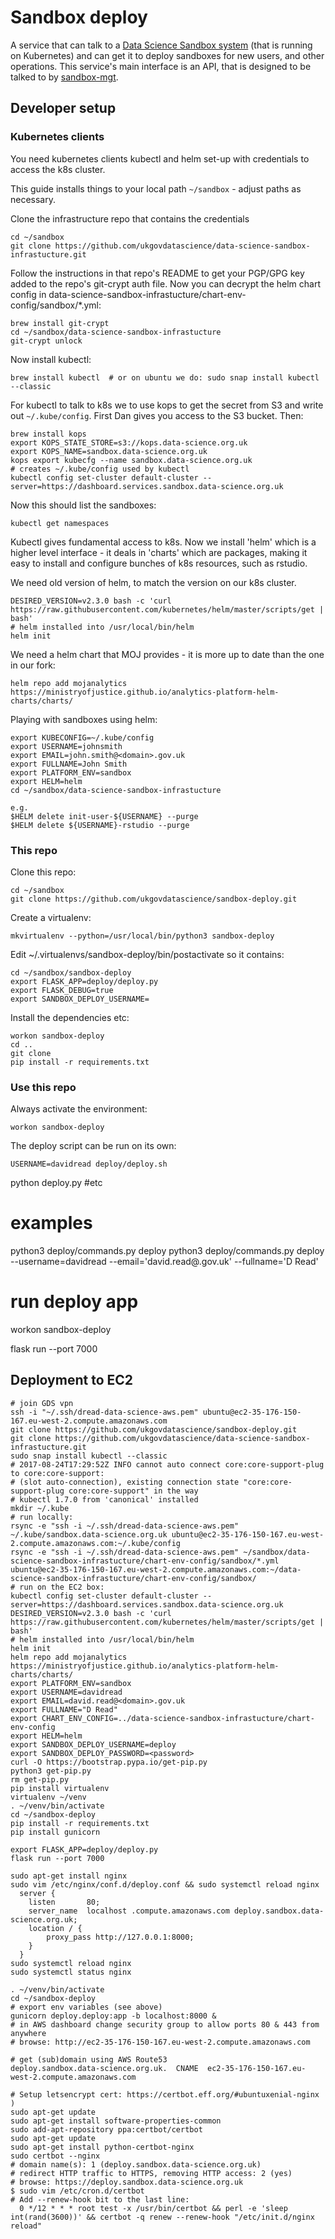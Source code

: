 # Sandbox deploy

A service that can talk to a [Data Science Sandbox system](https://github.com/ukgovdatascience/data-science-sandbox-infrastucture) (that is running on Kubernetes) and can get it to deploy sandboxes for new users, and other operations. This service's main interface is an API, that is designed to be talked to by [sandbox-mgt](https://github.com/alphagov/sandbox-mgt).

## Developer setup

### Kubernetes clients

You need kubernetes clients kubectl and helm set-up with credentials to access the k8s cluster.

This guide installs things to your local path `~/sandbox` - adjust paths as necessary.

Clone the infrastructure repo that contains the credentials
```
cd ~/sandbox
git clone https://github.com/ukgovdatascience/data-science-sandbox-infrastucture.git
```

Follow the instructions in that repo's README to get your PGP/GPG key added to the repo's git-crypt auth file. Now you can decrypt the helm chart config in data-science-sandbox-infrastucture/chart-env-config/sandbox/*.yml:
```
brew install git-crypt
cd ~/sandbox/data-science-sandbox-infrastucture
git-crypt unlock
```

Now install kubectl:
```
brew install kubectl  # or on ubuntu we do: sudo snap install kubectl --classic
```
For kubectl to talk to k8s we to use kops to get the secret from S3 and write out `~/.kube/config`.
First Dan gives you access to the S3 bucket. Then:
```
brew install kops
export KOPS_STATE_STORE=s3://kops.data-science.org.uk
export KOPS_NAME=sandbox.data-science.org.uk
kops export kubecfg --name sandbox.data-science.org.uk
# creates ~/.kube/config used by kubectl
kubectl config set-cluster default-cluster --server=https://dashboard.services.sandbox.data-science.org.uk
```

Now this should list the sandboxes:
```
kubectl get namespaces
```

Kubectl gives fundamental access to k8s. Now we install 'helm' which is a higher level interface - it deals in 'charts' which are packages, making it easy to install and configure bunches of k8s resources, such as rstudio.

We need old version of helm, to match the version on our k8s cluster.
```
DESIRED_VERSION=v2.3.0 bash -c 'curl https://raw.githubusercontent.com/kubernetes/helm/master/scripts/get | bash'
# helm installed into /usr/local/bin/helm
helm init
```

We need a helm chart that MOJ provides - it is more up to date than the one in our fork:
```
helm repo add mojanalytics https://ministryofjustice.github.io/analytics-platform-helm-charts/charts/
```

Playing with sandboxes using helm:
```
export KUBECONFIG=~/.kube/config
export USERNAME=johnsmith
export EMAIL=john.smith@<domain>.gov.uk
export FULLNAME=John Smith
export PLATFORM_ENV=sandbox
export HELM=helm
cd ~/sandbox/data-science-sandbox-infrastucture

e.g.
$HELM delete init-user-${USERNAME} --purge
$HELM delete ${USERNAME}-rstudio --purge
```

### This repo

Clone this repo:
```
cd ~/sandbox
git clone https://github.com/ukgovdatascience/sandbox-deploy.git
```

Create a virtualenv:
```
mkvirtualenv --python=/usr/local/bin/python3 sandbox-deploy
```
Edit ~/.virtualenvs/sandbox-deploy/bin/postactivate so it contains:
```
cd ~/sandbox/sandbox-deploy
export FLASK_APP=deploy/deploy.py
export FLASK_DEBUG=true
export SANDBOX_DEPLOY_USERNAME=
```
Install the dependencies etc:
```
workon sandbox-deploy
cd ..
git clone
pip install -r requirements.txt
```

### Use this repo

Always activate the environment:
```
workon sandbox-deploy
```

The deploy script can be run on its own:
```
USERNAME=davidread deploy/deploy.sh
```

python deploy.py  #etc

# examples
python3 deploy/commands.py deploy
python3 deploy/commands.py deploy --username=davidread --email='david.read@<domain>.gov.uk' --fullname='D Read'

# run deploy app
workon sandbox-deploy

flask run --port 7000


## Deployment to EC2

```
# join GDS vpn
ssh -i "~/.ssh/dread-data-science-aws.pem" ubuntu@ec2-35-176-150-167.eu-west-2.compute.amazonaws.com
git clone https://github.com/ukgovdatascience/sandbox-deploy.git
git clone https://github.com/ukgovdatascience/data-science-sandbox-infrastucture.git
sudo snap install kubectl --classic
# 2017-08-24T17:29:52Z INFO cannot auto connect core:core-support-plug to core:core-support:
# (slot auto-connection), existing connection state "core:core-support-plug core:core-support" in the way
# kubectl 1.7.0 from 'canonical' installed
mkdir ~/.kube
# run locally:
rsync -e "ssh -i ~/.ssh/dread-data-science-aws.pem" ~/.kube/sandbox.data-science.org.uk ubuntu@ec2-35-176-150-167.eu-west-2.compute.amazonaws.com:~/.kube/config
rsync -e "ssh -i ~/.ssh/dread-data-science-aws.pem" ~/sandbox/data-science-sandbox-infrastucture/chart-env-config/sandbox/*.yml ubuntu@ec2-35-176-150-167.eu-west-2.compute.amazonaws.com:~/data-science-sandbox-infrastucture/chart-env-config/sandbox/
# run on the EC2 box:
kubectl config set-cluster default-cluster --server=https://dashboard.services.sandbox.data-science.org.uk
DESIRED_VERSION=v2.3.0 bash -c 'curl https://raw.githubusercontent.com/kubernetes/helm/master/scripts/get | bash'
# helm installed into /usr/local/bin/helm
helm init
helm repo add mojanalytics https://ministryofjustice.github.io/analytics-platform-helm-charts/charts/
export PLATFORM_ENV=sandbox
export USERNAME=davidread
export EMAIL=david.read@<domain>.gov.uk
export FULLNAME="D Read"
export CHART_ENV_CONFIG=../data-science-sandbox-infrastucture/chart-env-config
export HELM=helm
export SANDBOX_DEPLOY_USERNAME=deploy
export SANDBOX_DEPLOY_PASSWORD=<password>
curl -O https://bootstrap.pypa.io/get-pip.py
python3 get-pip.py
rm get-pip.py
pip install virtualenv
virtualenv ~/venv
. ~/venv/bin/activate
cd ~/sandbox-deploy
pip install -r requirements.txt
pip install gunicorn

export FLASK_APP=deploy/deploy.py
flask run --port 7000

sudo apt-get install nginx
sudo vim /etc/nginx/conf.d/deploy.conf && sudo systemctl reload nginx
  server {
    listen       80;
    server_name  localhost .compute.amazonaws.com deploy.sandbox.data-science.org.uk;
    location / {
        proxy_pass http://127.0.0.1:8000;
    }
  }
sudo systemctl reload nginx
sudo systemctl status nginx

. ~/venv/bin/activate
cd ~/sandbox-deploy
# export env variables (see above)
gunicorn deploy.deploy:app -b localhost:8000 &
# in AWS dashboard change security group to allow ports 80 & 443 from anywhere
# browse: http://ec2-35-176-150-167.eu-west-2.compute.amazonaws.com

# get (sub)domain using AWS Route53
deploy.sandbox.data-science.org.uk.  CNAME  ec2-35-176-150-167.eu-west-2.compute.amazonaws.com

# Setup letsencrypt cert: https://certbot.eff.org/#ubuntuxenial-nginx )
sudo apt-get update
sudo apt-get install software-properties-common
sudo add-apt-repository ppa:certbot/certbot
sudo apt-get update
sudo apt-get install python-certbot-nginx
sudo certbot --nginx
# domain name(s): 1 (deploy.sandbox.data-science.org.uk)
# redirect HTTP traffic to HTTPS, removing HTTP access: 2 (yes)
# browse: https://deploy.sandbox.data-science.org.uk
$ sudo vim /etc/cron.d/certbot
# Add --renew-hook bit to the last line:
  0 */12 * * * root test -x /usr/bin/certbot && perl -e 'sleep int(rand(3600))' && certbot -q renew --renew-hook "/etc/init.d/nginx reload"
```